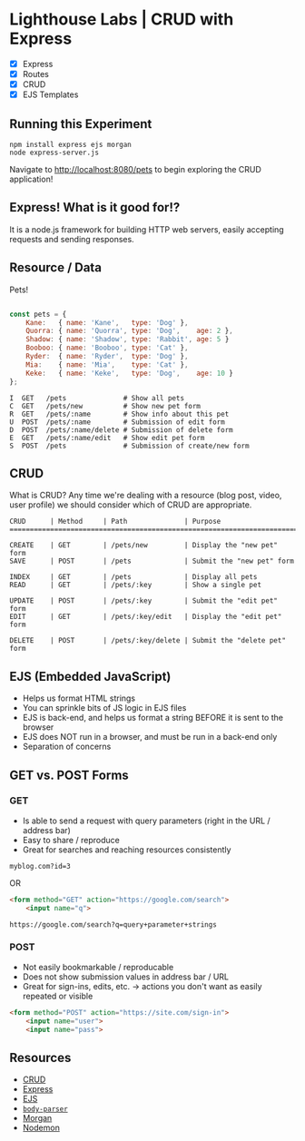 # Lighthouse Labs | CRUD with Express

* [X] Express
* [X] Routes
* [X] CRUD
* [X] EJS Templates

## Running this Experiment

```shell
npm install express ejs morgan
node express-server.js
```

Navigate to [http://localhost:8080/pets](http://localhost:8080/pets) to begin exploring the CRUD application!

## Express! What is it good for!?

It is a node.js framework for building HTTP web servers, easily accepting requests and sending responses.

## Resource / Data

Pets!

```js

const pets = {
    Kane:   { name: 'Kane',   type: 'Dog' },
    Quorra: { name: 'Quorra', type: 'Dog',    age: 2 },
    Shadow: { name: 'Shadow', type: 'Rabbit', age: 5 }
    Booboo: { name: 'Booboo', type: 'Cat' },
    Ryder:  { name: 'Ryder',  type: 'Dog' },
    Mia:    { name: 'Mia',    type: 'Cat' },
    Keke:   { name: 'Keke',   type: 'Dog',    age: 10 }
};
```

```
I  GET   /pets              # Show all pets
C  GET   /pets/new          # Show new pet form
R  GET   /pets/:name        # Show info about this pet
U  POST  /pets/:name        # Submission of edit form
D  POST  /pets/:name/delete # Submission of delete form
E  GET   /pets/:name/edit   # Show edit pet form
S  POST  /pets              # Submission of create/new form
```

## CRUD

What is CRUD? Any time we're dealing with a resource (blog post, video, user profile) we should consider which of CRUD are appropriate.

```
CRUD      | Method     | Path              | Purpose
=========================================================================

CREATE    | GET        | /pets/new         | Display the "new pet" form
SAVE      | POST       | /pets             | Submit the "new pet" form
      
INDEX     | GET        | /pets             | Display all pets
READ      | GET        | /pets/:key        | Show a single pet

UPDATE    | POST       | /pets/:key        | Submit the "edit pet" form
EDIT      | GET        | /pets/:key/edit   | Display the "edit pet" form

DELETE    | POST       | /pets/:key/delete | Submit the "delete pet" form
```

## EJS (Embedded JavaScript)

* Helps us format HTML strings
* You can sprinkle bits of JS logic in EJS files
* EJS is back-end, and helps us format a string BEFORE it is sent to the browser
* EJS does NOT run in a browser, and must be run in a back-end only
* Separation of concerns

## GET vs. POST Forms

### GET

* Is able to send a request with query parameters (right in the URL / address bar)
* Easy to share / reproduce
* Great for searches and reaching resources consistently

`myblog.com?id=3`

OR

```HTML
<form method="GET" action="https://google.com/search">
    <input name="q">
```

`https://google.com/search?q=query+parameter+strings`

### POST

* Not easily bookmarkable / reproducable
* Does not show submission values in address bar / URL
* Great for sign-ins, edits, etc. -> actions you don't want as easily repeated or visible

```HTML
<form method="POST" action="https://site.com/sign-in">
    <input name="user">
    <input name="pass">
```

## Resources

* [CRUD](https://en.wikipedia.org/wiki/Create,_read,_update_and_delete)
* [Express](https://expressjs.com/)
* [EJS](https://ejs.co/#install)
* [`body-parser`](https://www.npmjs.com/package/body-parser)
* [Morgan](https://expressjs.com/en/resources/middleware/morgan.html)
* [Nodemon](https://github.com/remy/nodemon#nodemon)
